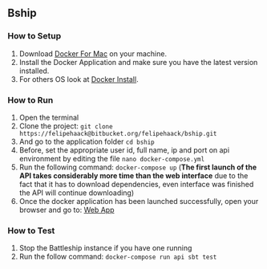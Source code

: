 ## Bship

### How to Setup

1. Download [Docker For Mac](https://docs.docker.com/docker-for-mac/) on your machine.
2. Install the Docker Application and make sure you have the latest version installed.
3. For others OS look at [Docker Install](https://docs.docker.com/compose/install/).


### How to Run

1. Open the terminal
2. Clone the project: ```git clone https://felipehaack@bitbucket.org/felipehaack/bship.git```
3. And go to the application folder ```cd bship```
4. Before, set the appropriate user id, full name, ip and port on api environment by editing the file ```nano docker-compose.yml```
5. Run the following command: ```docker-compose up``` (**The first launch of the API takes considerably more time than the web interface** due to the fact that it has to download dependencies, even interface was finished the API will continue downloading)
6. Once the docker application has been launched successfully, open your browser and go to: [Web App](http://localhost:8020)

### How to Test

1. Stop the Battleship instance if you have one running
2. Run the follow command: ```docker-compose run api sbt test```